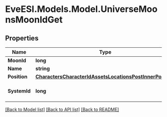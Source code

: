# EveESI.Models.Model.UniverseMoonsMoonIdGet

## Properties

Name | Type | Description | Notes
------------ | ------------- | ------------- | -------------
**MoonId** | **long** |  | 
**Name** | **string** |  | 
**Position** | [**CharactersCharacterIdAssetsLocationsPostInnerPosition**](CharactersCharacterIdAssetsLocationsPostInnerPosition.md) |  | 
**SystemId** | **long** | The solar system this moon is in | 

[[Back to Model list]](../README.md#documentation-for-models) [[Back to API list]](../README.md#documentation-for-api-endpoints) [[Back to README]](../README.md)

